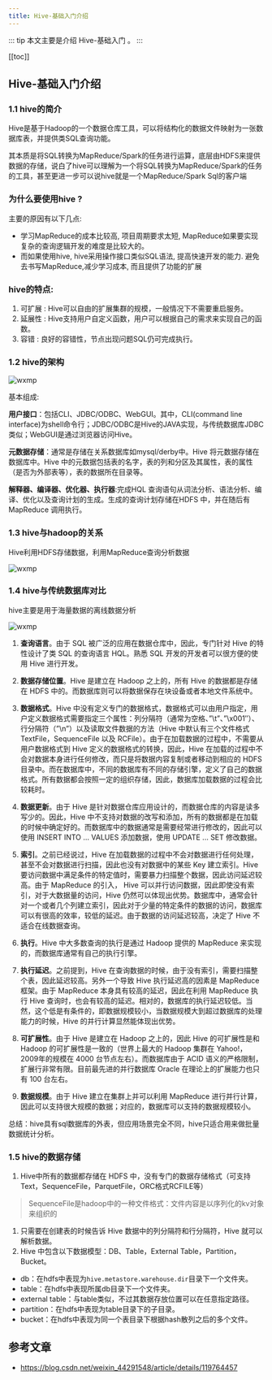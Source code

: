 ```yaml
---
title: Hive-基础入门介绍
---
```


::: tip
本文主要是介绍 Hive-基础入门 。
:::

[[toc]]

## Hive-基础入门介绍

### 1.1 hive的简介

Hive是基于Hadoop的一个数据仓库工具，可以将结构化的数据文件映射为一张数据库表，并提供类SQL查询功能。

其本质是将SQL转换为MapReduce/Spark的任务进行运算，底层由HDFS来提供数据的存储，说白了hive可以理解为一个将SQL转换为MapReduce/Spark的任务的工具，甚至更进一步可以说hive就是一个MapReduce/Spark Sql的客户端

### 为什么要使用hive ?

主要的原因有以下几点:

- 学习MapReduce的成本比较高, 项目周期要求太短, MapReduce如果要实现复杂的查询逻辑开发的难度是比较大的。
- 而如果使用hive, hive采用操作接口类似SQL语法, 提高快速开发的能力. 避免去书写MapReduce,减少学习成本, 而且提供了功能的扩展

### hive的特点:

1. 可扩展 :  Hive可以自由的扩展集群的规模，一般情况下不需要重启服务。
2. 延展性 :  Hive支持用户自定义函数，用户可以根据自己的需求来实现自己的函数。
3. 容错 :  良好的容错性，节点出现问题SQL仍可完成执行。

### 1.2 hive的架构

<img class= "zoom-custom-imgs" :src="$withBase('/assets/img/dw/hive/intro-1.png')" alt="wxmp">

基本组成:

**用户接口**：包括CLI、JDBC/ODBC、WebGUI。其中，CLI(command line interface)为shell命令行；JDBC/ODBC是Hive的JAVA实现，与传统数据库JDBC类似；WebGUI是通过浏览器访问Hive。

**元数据存储**：通常是存储在关系数据库如mysql/derby中。Hive 将元数据存储在数据库中。Hive 中的元数据包括表的名字，表的列和分区及其属性，表的属性（是否为外部表等），表的数据所在目录等。

**解释器、编译器、优化器、执行器**:完成HQL 查询语句从词法分析、语法分析、编译、优化以及查询计划的生成。生成的查询计划存储在HDFS 中，并在随后有MapReduce 调用执行。

### 1.3 hive与hadoop的关系

Hive利用HDFS存储数据，利用MapReduce查询分析数据

<img class= "zoom-custom-imgs" :src="$withBase('/assets/img/dw/hive/intro-2.png')" alt="wxmp">

### 1.4 hive与传统数据库对比

hive主要是用于海量数据的离线数据分析

<img class= "zoom-custom-imgs" :src="$withBase('/assets/img/dw/hive/intro-3.png')" alt="wxmp">

1. **查询语言**。由于 SQL 被广泛的应用在数据仓库中，因此，专门针对 Hive 的特性设计了类 SQL 的查询语言 HQL。熟悉 SQL 开发的开发者可以很方便的使用 Hive 进行开发。
   
2. **数据存储位置**。Hive 是建立在 Hadoop 之上的，所有 Hive 的数据都是存储在 HDFS 中的。而数据库则可以将数据保存在块设备或者本地文件系统中。
   
3. **数据格式**。Hive 中没有定义专门的数据格式，数据格式可以由用户指定，用户定义数据格式需要指定三个属性：列分隔符（通常为空格、”\t”、”\x001″）、行分隔符（”\n”）以及读取文件数据的方法（Hive 中默认有三个文件格式 TextFile，SequenceFile 以及 RCFile）。由于在加载数据的过程中，不需要从用户数据格式到 Hive 定义的数据格式的转换，因此，Hive 在加载的过程中不会对数据本身进行任何修改，而只是将数据内容复制或者移动到相应的 HDFS 目录中。而在数据库中，不同的数据库有不同的存储引擎，定义了自己的数据格式。所有数据都会按照一定的组织存储，因此，数据库加载数据的过程会比较耗时。
   
4. **数据更新**。由于 Hive 是针对数据仓库应用设计的，而数据仓库的内容是读多写少的。因此，Hive 中不支持对数据的改写和添加，所有的数据都是在加载的时候中确定好的。而数据库中的数据通常是需要经常进行修改的，因此可以使用 INSERT INTO ...  VALUES 添加数据，使用 UPDATE ... SET 修改数据。
   
5. **索引**。之前已经说过，Hive 在加载数据的过程中不会对数据进行任何处理，甚至不会对数据进行扫描，因此也没有对数据中的某些 Key 建立索引。Hive 要访问数据中满足条件的特定值时，需要暴力扫描整个数据，因此访问延迟较高。由于 MapReduce 的引入， Hive 可以并行访问数据，因此即使没有索引，对于大数据量的访问，Hive 仍然可以体现出优势。数据库中，通常会针对一个或者几个列建立索引，因此对于少量的特定条件的数据的访问，数据库可以有很高的效率，较低的延迟。由于数据的访问延迟较高，决定了 Hive 不适合在线数据查询。
   
6. **执行**。Hive 中大多数查询的执行是通过 Hadoop 提供的 MapReduce 来实现的，而数据库通常有自己的执行引擎。
   
7. **执行延迟**。之前提到，Hive 在查询数据的时候，由于没有索引，需要扫描整个表，因此延迟较高。另外一个导致 Hive 执行延迟高的因素是 MapReduce 框架。由于 MapReduce 本身具有较高的延迟，因此在利用 MapReduce 执行 Hive 查询时，也会有较高的延迟。相对的，数据库的执行延迟较低。当然，这个低是有条件的，即数据规模较小，当数据规模大到超过数据库的处理能力的时候，Hive 的并行计算显然能体现出优势。
   
8. **可扩展性**。由于 Hive 是建立在 Hadoop 之上的，因此 Hive 的可扩展性是和 Hadoop 的可扩展性是一致的（世界上最大的 Hadoop 集群在 Yahoo!，2009年的规模在 4000 台节点左右）。而数据库由于 ACID 语义的严格限制，扩展行非常有限。目前最先进的并行数据库 Oracle 在理论上的扩展能力也只有 100 台左右。
   
9.  **数据规模**。由于 Hive 建立在集群上并可以利用 MapReduce 进行并行计算，因此可以支持很大规模的数据；对应的，数据库可以支持的数据规模较小。

总结：hive具有sql数据库的外表，但应用场景完全不同，hive只适合用来做批量数据统计分析。

### 1.5 hive的数据存储

1. Hive中所有的数据都存储在 HDFS 中，没有专门的数据存储格式（可支持Text，SequenceFile，ParquetFile，ORC格式RCFILE等）

> SequenceFile是hadoop中的一种文件格式：文件内容是以序列化的kv对象来组织的

1. 只需要在创建表的时候告诉 Hive 数据中的列分隔符和行分隔符，Hive 就可以解析数据。
2. Hive 中包含以下数据模型：DB、Table，External Table，Partition，Bucket。

- db：在hdfs中表现为`hive.metastore.warehouse.dir`目录下一个文件夹。
- table：在hdfs中表现所属db目录下一个文件夹。
- external table：与table类似，不过其数据存放位置可以在任意指定路径。
- partition：在hdfs中表现为table目录下的子目录。
- bucket：在hdfs中表现为同一个表目录下根据hash散列之后的多个文件。


## 参考文章
* https://blog.csdn.net/weixin_44291548/article/details/119764457